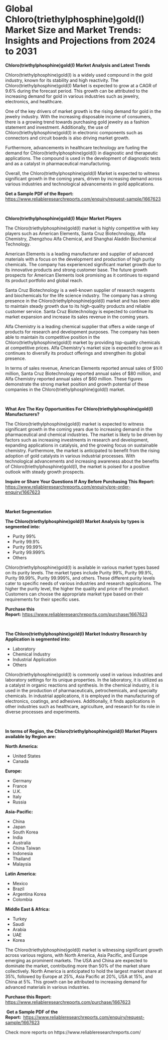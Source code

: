<p><h1>Global Chloro(triethylphosphine)gold(I) Market Size and Market Trends: Insights and Projections from 2024 to 2031</h1></p><p><strong>Chloro(triethylphosphine)gold(I) Market Analysis and Latest Trends</strong></p>
<p><p>Chloro(triethylphosphine)gold(I) is a widely used compound in the gold industry, known for its stability and high reactivity. The Chloro(triethylphosphine)gold(I) Market is expected to grow at a CAGR of 9.6% during the forecast period. This growth can be attributed to the increasing demand for gold in various industries such as jewelry, electronics, and healthcare.</p><p>One of the key drivers of market growth is the rising demand for gold in the jewelry industry. With the increasing disposable income of consumers, there is a growing trend towards purchasing gold jewelry as a fashion statement and investment. Additionally, the use of Chloro(triethylphosphine)gold(I) in electronic components such as connectors and circuit boards is also driving market growth.</p><p>Furthermore, advancements in healthcare technology are fueling the demand for Chloro(triethylphosphine)gold(I) in diagnostic and therapeutic applications. The compound is used in the development of diagnostic tests and as a catalyst in pharmaceutical manufacturing.</p><p>Overall, the Chloro(triethylphosphine)gold(I) Market is expected to witness significant growth in the coming years, driven by increasing demand across various industries and technological advancements in gold applications.</p></p>
<p><strong>Get a Sample PDF of the Report:&nbsp;</strong> <a href="https://www.reliableresearchreports.com/enquiry/request-sample/1667623">https://www.reliableresearchreports.com/enquiry/request-sample/1667623</a></p>
<p>&nbsp;</p>
<p><strong>Chloro(triethylphosphine)gold(I) Major Market Players</strong></p>
<p><p>The Chloro(triethylphosphine)gold(I) market is highly competitive with key players such as American Elements, Santa Cruz Biotechnology, Alfa Chemistry, Zhengzhou Alfa Chemical, and Shanghai Aladdin Biochemical Technology.</p><p>American Elements is a leading manufacturer and supplier of advanced materials with a focus on the development and production of high purity chemicals. The company has experienced significant market growth due to its innovative products and strong customer base. The future growth prospects for American Elements look promising as it continues to expand its product portfolio and global reach.</p><p>Santa Cruz Biotechnology is a well-known supplier of research reagents and biochemicals for the life science industry. The company has a strong presence in the Chloro(triethylphosphine)gold(I) market and has been able to maintain steady growth due to its high-quality products and reliable customer service. Santa Cruz Biotechnology is expected to continue its market expansion and increase its sales revenue in the coming years.</p><p>Alfa Chemistry is a leading chemical supplier that offers a wide range of products for research and development purposes. The company has been able to maintain its competitive position in the Chloro(triethylphosphine)gold(I) market by providing top-quality chemicals at competitive prices. Alfa Chemistry's market size is expected to grow as it continues to diversify its product offerings and strengthen its global presence.</p><p>In terms of sales revenue, American Elements reported annual sales of $100 million, Santa Cruz Biotechnology reported annual sales of $80 million, and Alfa Chemistry reported annual sales of $60 million. These figures demonstrate the strong market position and growth potential of these companies in the Chloro(triethylphosphine)gold(I) market.</p></p>
<p>&nbsp;</p>
<p><strong>What Are The Key Opportunities For Chloro(triethylphosphine)gold(I) Manufacturers?</strong></p>
<p><p>The Chloro(triethylphosphine)gold(I) market is expected to witness significant growth in the coming years due to increasing demand in the pharmaceutical and chemical industries. The market is likely to be driven by factors such as increasing investments in research and development, expanding applications in catalysis, and the growing focus on sustainable chemistry. Furthermore, the market is anticipated to benefit from the rising adoption of gold catalysts in various industrial processes. With technological advancements and increasing awareness about the benefits of Chloro(triethylphosphine)gold(I), the market is poised for a positive outlook with steady growth prospects.</p></p>
<p><strong>Inquire or Share Your Questions If Any Before Purchasing This Report:</strong> <a href="https://www.reliableresearchreports.com/enquiry/pre-order-enquiry/1667623">https://www.reliableresearchreports.com/enquiry/pre-order-enquiry/1667623</a></p>
<p>&nbsp;</p>
<p><strong>Market Segmentation</strong></p>
<p><strong>The Chloro(triethylphosphine)gold(I) Market Analysis by types is segmented into:</strong></p>
<p><ul><li>Purity 99%</li><li>Purity 99.9%</li><li>Purity 99.99%</li><li>Purity 99.999%</li><li>Others</li></ul></p>
<p><p>Chloro(triethylphosphine)gold(I) is available in various market types based on its purity levels. The market types include Purity 99%, Purity 99.9%, Purity 99.99%, Purity 99.999%, and others. These different purity levels cater to specific needs of various industries and research applications. The higher the purity level, the higher the quality and price of the product. Customers can choose the appropriate market type based on their requirements for their specific uses.</p></p>
<p><strong>Purchase this Report:&nbsp;</strong><a href="https://www.reliableresearchreports.com/purchase/1667623">https://www.reliableresearchreports.com/purchase/1667623</a></p>
<p>&nbsp;</p>
<p><strong>The Chloro(triethylphosphine)gold(I) Market Industry Research by Application is segmented into:</strong></p>
<p><ul><li>Laboratory</li><li>Chemical Industry</li><li>Industrial Application</li><li>Others</li></ul></p>
<p><p>Chloro(triethylphosphine)gold(I) is commonly used in various industries and laboratory settings for its unique properties. In the laboratory, it is utilized as a catalyst in organic reactions and synthesis. In the chemical industry, it is used in the production of pharmaceuticals, petrochemicals, and specialty chemicals. In industrial applications, it is employed in the manufacturing of electronics, coatings, and adhesives. Additionally, it finds applications in other industries such as healthcare, agriculture, and research for its role in diverse processes and experiments.</p></p>
<p>&nbsp;</p>
<p><strong>In terms of Region, the Chloro(triethylphosphine)gold(I) Market Players available by Region are:</strong></p>
<p>
    <p> <strong> North America: </strong>
        <ul>
            <li>United States</li>
            <li>Canada</li>
        </ul>
        </p> 
    <p> <strong> Europe: </strong>
        <ul>
            <li>Germany</li>
            <li>France</li>
            <li>U.K.</li>
            <li>Italy</li>
            <li>Russia</li>
        </ul>
        </p> 
    <p> <strong> Asia-Pacific: </strong>
        <ul>
            <li>China</li>
            <li>Japan</li>
            <li>South Korea</li>
            <li>India</li>
            <li>Australia</li>
            <li>China Taiwan</li>
            <li>Indonesia</li>
            <li>Thailand</li>
            <li>Malaysia</li>
        </ul>
        </p> 
    <p> <strong> Latin America: </strong>
        <ul>
            <li>Mexico</li>
            <li>Brazil</li>
            <li>Argentina Korea</li>
            <li>Colombia</li>
        </ul>
        </p> 
    <p> <strong> Middle East & Africa: </strong>
        <ul>
            <li>Turkey</li>
            <li>Saudi</li>
            <li>Arabia</li>
            <li>UAE</li>
            <li>Korea</li>
        </ul>
    </p>
    </p>
<p><p>The Chloro(triethylphosphine)gold(I) market is witnessing significant growth across various regions, with North America, Asia Pacific, and Europe emerging as prominent markets. The USA and China are expected to dominate the market, contributing more than 50% of the market share collectively. North America is anticipated to hold the largest market share at 35%, followed by Europe at 25%, Asia Pacific at 20%, USA at 15%, and China at 5%. This growth can be attributed to increasing demand for advanced materials in various industries.</p></p>
<p><strong>Purchase this Report: </strong><a href="https://www.reliableresearchreports.com/purchase/1667623">https://www.reliableresearchreports.com/purchase/1667623</a></p>
<p>&nbsp;<strong>Get a Sample PDF of the Report:&nbsp;&nbsp;</strong><a href="https://www.reliableresearchreports.com/enquiry/request-sample/1667623">https://www.reliableresearchreports.com/enquiry/request-sample/1667623</a></p>
<p><strong></strong></p>
<p>Check more reports on https://www.reliableresearchreports.com/</p>
